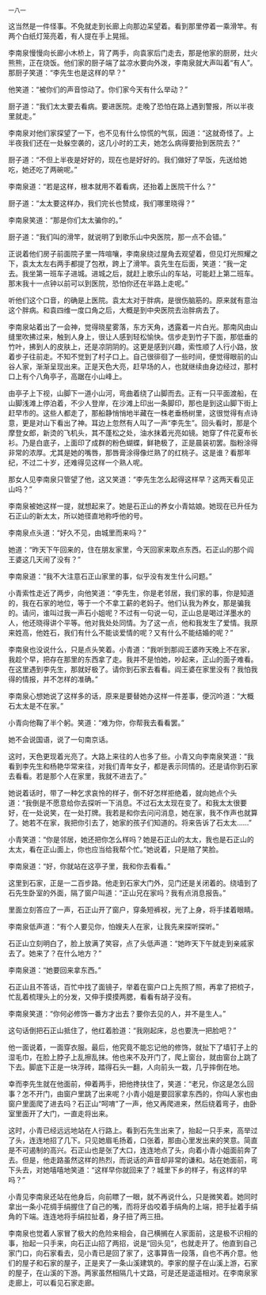     一八一 

   这当然是一件怪事。不免就走到长廊上向那边呆望着。看到那里停着一乘滑竿。有两个白纸灯笼亮着，有人提在手上晃摇。

   李南泉慢慢向长廊小木桥上，背了两手，向袁家后门走去，那是他家的厨房，灶火熊熊，正在烧饭。他们家的厨子端了盆凉水要向外泼，李南泉就大声叫着“有人”。那厨子笑道：“李先生也是这样的早？”

   他笑道：“被你们的声音惊动了。你们家今天有什么举动？”

   厨子道：“我们太太要去看病。要进医院。走晚了恐怕在路上遇到警报，所以半夜里就走。”

   李南泉对他们家探望了一下，也不见有什么惊慌的气氛，因道：“这就奇怪了。上半夜我们还在一处躲空袭的，这几小时的工夫，她怎么病得要抬到医院去？”

   厨子道：“不但上半夜是好好的，现在也是好好的。我们做好了早饭，先送给她吃，她还吃了两碗呢。”

   李南泉道：“若是这样，根本就用不着看病，还抬着上医院干什么？”

   厨子道：“太太要这样办，我们完长也赞成，我们哪里晓得？”

   李南泉笑道：“那是你们太太骗你的。”

   厨子道：“我们叫的滑竿，就说明了到歌乐山中央医院，那一点不会错。”

   正说着他们房子前面院子里一阵喧嚷，李南泉绕过屋角去观望着，但见灯光照耀之下，袁太太左右两手都提了包袱，跨上了滑竿。袁先生在后面，笑道：“我一定去。我坐第一班车子进城。进城之后，就赶上歌乐山的车站，可能赶上第二班车。那末我十一点钟以前可以到医院，恐怕你还在半路上走呢。”

   听他们这个口音，的确是上医院。袁太太对于胖病，是很伤脑筋的。原来就有意治这个胖病。和袁四维一度口角之后，大概是到中央医院去治胖病去了。

   李南泉站着出了一会神，觉得晓星雾落，东方天角，透露着一片白光。那南风由山缝里吹拂过来，触到人身上，很让人感到轻松愉快。信步走到竹子下面，那低垂的竹叶，拂到人的皮肤上，还是凉阴阴的。这更是感到兴趣，索性顺了人行小路，放着步子往前走。不知不觉到了村子口上。自己很徘徊了一些时间，便觉得眼前的山谷人家，渐渐呈现出来。正是天色大亮，赶早场的人，也就继续由身边经过，那村口上有个八角亭子，高踞在小山峰上。

   由亭子上下视，山脚下一道小山河，弯曲着绕了山脚而去。正有一只平面渡船，在山脚浅滩上停泊着，不少人登岸，在沙滩上印出一条脚印，那也是到这山脚下街上赶早市的。这些人都走了，那船静悄悄地半藏在一株老垂杨树里，这很觉得有点诗意，更是对山下看出了神。耳边上忽然有人叫了一声“李先生”。回头看时，那是个摩登女郎，新烫的飞机头，其不蓬松之处，油水抹着光亮如镜。她穿了件花夏布长衫。乃是白底子，上面印了成群的粉色蝴蝶，鲜艳极了，正是晨装初罢。脂粉涂得非常的浓厚。尤其是她的嘴唇，那唇膏涂得像烂熟了的红桃子。这是谁？看那年纪，不过二十岁，还难得见这样一个熟人呢。

   那女人见李南泉只管望了他，这又笑道：“李先生怎么起得这样早？这两天看见正山吗？”

   李南泉被她这样一提，就想起来了。她是石正山的养女小青姑娘。她现在已升任为石正山的新太太，所以她径直地称呼他的号。

   李南泉点头道：“好久不见，由城里而来吗？”

   她道：“昨天下午回来的，住在朋友家里，今天回家来取点东西。石正山的那个阎王婆这几天闹了没有？”

   李南泉道：“我不大注意石正山家里的事，似乎没有发生什么问题。”

   小青索性走近了两步，向他笑道：“李先生，你是老邻居，我们家的事，你是知道的，我在石家的地位，等于一个不拿工薪的老妈子。他们认我为养女，那是骗我的。请问，谁叫过我一声石小姐呢？不过有一句说一句，正山总是喝过洋墨水的人，他还晓得讲个平等。他对我处处同情。为了这一点，他和我发生了爱情。我原来姓高，他姓石，我们有什么不能谈爱情的呢？又有什么不能结婚的呢？”

   李南泉也没说什么，只是点头笑着。小青道：“我听到那阎王婆昨天晚上不在家，我趁个早，把存在那里的东西拿了走。我并不是怕她，吵起来，正山的面子难看。在这里遇到李先生，那就好极了。请你到石家去看看。阎王婆在家里没有？我怕我得的情报，并不怎样的准确。”

   李南泉心想她说了这样多的话，原来是要替她办这样一件差事，便沉吟道：“大概石太太是不在家。”

   小青向他鞠了半个躬。笑道：“难为你，你帮我去看看罢。”

   她不会说国语，说了一句南京话。

   这时，天色更现着光亮了。大路上来往的人也多了些。小青又向李南泉笑道：“我看到李先生和杨艳华常来往，对我们青年女子，都是表示同情的。还是请你到石家去看看。若是那个人在家里，我就不进去了。”

   她说着话时，带了一种乞求哀怜的样子，倒不好怎样拒绝着，就向她点个头道：“我倒是不愿意给你去探听一下消息。不过石太太现在变了。和我太太很要好，在一处说笑，在一处打牌。我若是和你去问问消息，她在家，我不作声也就算了。她若不在家，我把你引去了，她家的孩子们知道的。将来告诉了石太太……”

   小青笑道：“你是邻居，她还把你怎么样吗？她是石正山的太太，我也是石正山的太太，看在正山面上，你也应当给我帮个忙。”她说着，只是赔了笑脸。

   李南泉道：“好，你就站在这亭子里，我和你去看看。”

   这里到石家，正是一二百步路。他走到石家大门外，见门还是关闭着的。绕墙到了石先生卧室的外面，隔了窗户叫道：“正山兄在家吗？我有点消息报告。”

   里面立刻答应了一声，石正山开了窗户，穿条短裤衩，光了上身，将手揉着眼睛。

   李南泉低声道：“有个人要见你，怕嫂夫人在家，让我先来探听探听。”

   石正山立刻明白了，脸上放满了笑容，点了头低声道：“她昨天下午就走到亲戚家去了。她来了？在什么地方？”

   李南泉道：“她要回来拿东西。”

   石正山且不答话，百忙中找了面镜子，举着在窗户口上先照了照，再拿了把梳子，忙乱着梳理头上的分发，又伸手摸摸两腮，看看有胡子没有。

   李南泉笑道：“你何必修饰一番方才出去？要你去见的人，并不是生人。”

   这句话倒把石正山抵住了，他红着脸道：“我刚起床，总也要洗一把脸吧？”

   他一面说着，一面穿衣服。最后，他究竟不能忘记他的修饰，就扯下了墙钉子上的湿毛巾，在脸上脖子上乱擦乱抹。他也来不及开门了，爬上窗台，就由窗台上跳了下去。脚底下正是一块浮砖，踏得石头一翻，人向前头一栽，几乎摔倒在地。

   幸而李先生就在他面前，伸着两手，把他搀扶住了，笑道：“老兄，你这是怎么回事？怎不开门，由窗户里跳了出来呢？小青小姐是要回家拿东西的，你叫人家也由窗户里面爬了进去吗？石正山“呵唷”了一声，他又再爬进来，然后绕着弯子，由卧室里面开了大门，一直走将出来。

   这时，小青已经远远地站在人行路上。看到石先生出来了，抬起一只手来，高举过了头，连连地招了几下。只见她眉毛扬着，口张着，那由心里发出来的笑意。简直是不可遏制的高兴。石正山也是张了大口，连连地点了头，向着小青小姐面前奔了去。但是，他走路虽然这样的热烈，而说话的声音却非常的谦和。站在她面前，弯下头去，对她嘻嘻地笑道：“这样早你就回来了？城里下乡的样子，有这样的早吗？”

   小青见李南泉还站在他身后，向前瞟了一眼，就不再说什么，只是微笑着。她同时拿出一条小花绸手绢握住了自己的嘴，而将牙齿咬着手绢角的上端，把手扯着手绢角的下端。连连地将手绢拉扯着，身子扭了两三扭。

   李南泉也觉着人家冒了极大的危险来相会，自己横搁在人家面前，这是极不识相的事，抬起一只手来，向石正山招了两招，说是“回头见”，也就走开了。他直到自己家门口，向石家看去，见小青已是回了家了，这事算告一段落，自也不再介意。他们的屋子和石家的屋子，正是夹了一条山溪建筑的。李家的屋子在山溪上游，石家的屋子，在山溪的下游。两家虽然相隔几十丈路，可是还是遥遥相对。在李南泉家走廊上，可以看见石家走廊。

